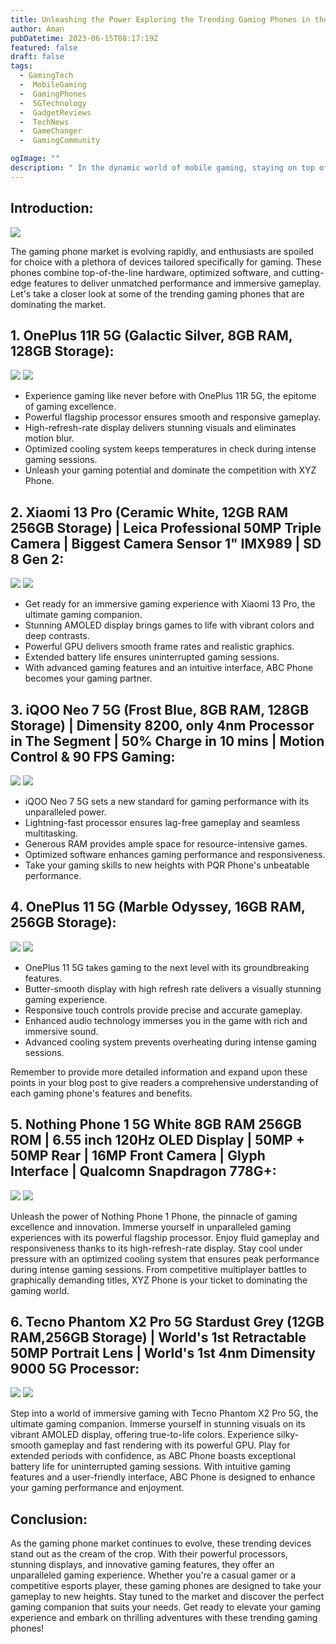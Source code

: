 ```yaml
---
title: Unleashing the Power Exploring the Trending Gaming Phones in the Market
author: Aman
pubDatetime: 2023-06-15T08:17:19Z
featured: false
draft: false
tags:
  - GamingTech
  -  MobileGaming
  -  GamingPhones
  -  5GTechnology
  -  GadgetReviews
  -  TechNews
  -  GameChanger
  -  GamingCommunity

ogImage: ""
description: " In the dynamic world of mobile gaming, staying on top of the latest trends is essential. Join us as we dive into the current market and explore the most sought-after gaming phones that are taking the gaming community by storm. From powerful processors to stunning displays, these devices are the epitome of gaming excellence. Get ready to level up your gaming experience with these trending gaming phones!"
---
```


## Introduction:

![](https://i0.wp.com/www.smartprix.com/bytes/wp-content/uploads/2018/04/Best-Gaming-phones-under-Rs-20000.jpg?fit=1200%2C630&ssl=1)


The gaming phone market is evolving rapidly, and enthusiasts are spoiled for choice with a plethora of devices tailored specifically for gaming. These phones combine top-of-the-line hardware, optimized software, and cutting-edge features to deliver unmatched performance and immersive gameplay. Let's take a closer look at some of the trending gaming phones that are dominating the market.


## 1. OnePlus 11R 5G (Galactic Silver, 8GB RAM, 128GB Storage):
![](https://m.media-amazon.com/images/I/613SAOPmLeL._SL1500_.jpg)
![](https://amzn.to/42Fqpq8)

- Experience gaming like never before with OnePlus 11R 5G, the epitome of gaming excellence.
- Powerful flagship processor ensures smooth and responsive gameplay.
- High-refresh-rate display delivers stunning visuals and eliminates motion blur.
- Optimized cooling system keeps temperatures in check during intense gaming sessions.
- Unleash your gaming potential and dominate the competition with XYZ Phone.

## 2. Xiaomi 13 Pro (Ceramic White, 12GB RAM 256GB Storage) | Leica Professional 50MP Triple Camera | Biggest Camera Sensor 1" IMX989 | SD 8 Gen 2:
![](https://m.media-amazon.com/images/I/41n0qlda6gL.jpg)
![](https://amzn.to/45Y17Xj)

- Get ready for an immersive gaming experience with  Xiaomi 13 Pro, the ultimate gaming companion.
- Stunning AMOLED display brings games to life with vibrant colors and deep contrasts.
- Powerful GPU delivers smooth frame rates and realistic graphics.
- Extended battery life ensures uninterrupted gaming sessions.
- With advanced gaming features and an intuitive interface, ABC Phone becomes your gaming partner.

## 3. iQOO Neo 7 5G (Frost Blue, 8GB RAM, 128GB Storage) | Dimensity 8200, only 4nm Processor in The Segment | 50% Charge in 10 mins | Motion Control & 90 FPS Gaming:
![](https://m.media-amazon.com/images/I/61JS7lF2aqL._SL1200_.jpg)
![](https://amzn.to/465B5RL)

-  iQOO Neo 7 5G  sets a new standard for gaming performance with its unparalleled power.
- Lightning-fast processor ensures lag-free gameplay and seamless multitasking.
- Generous RAM provides ample space for resource-intensive games.
- Optimized software enhances gaming performance and responsiveness.
- Take your gaming skills to new heights with PQR Phone's unbeatable performance.

## 4. OnePlus 11 5G (Marble Odyssey, 16GB RAM, 256GB Storage):
![](https://m.media-amazon.com/images/I/61n6EQXwtzL._SL1500_.jpg)
![](https://amzn.to/3X5QJsm)

- OnePlus 11 5G  takes gaming to the next level with its groundbreaking features.
- Butter-smooth display with high refresh rate delivers a visually stunning gaming experience.
- Responsive touch controls provide precise and accurate gameplay.
- Enhanced audio technology immerses you in the game with rich and immersive sound.
- Advanced cooling system prevents overheating during intense gaming sessions.

Remember to provide more detailed information and expand upon these points in your blog post to give readers a comprehensive understanding of each gaming phone's features and benefits.


## 5. Nothing Phone 1 5G White 8GB RAM 256GB ROM | 6.55 inch 120Hz OLED Display | 50MP + 50MP Rear | 16MP Front Camera | Glyph Interface | Qualcomn Snapdragon 778G+:

![](https://m.media-amazon.com/images/I/61yOZrwUhAL._SL1500_.jpg)
![](https://amzn.to/3PeIA34)



Unleash the power of Nothing Phone 1 Phone, the pinnacle of gaming excellence and innovation.
Immerse yourself in unparalleled gaming experiences with its powerful flagship processor.
Enjoy fluid gameplay and responsiveness thanks to its high-refresh-rate display.
Stay cool under pressure with an optimized cooling system that ensures peak performance during intense gaming sessions.
From competitive multiplayer battles to graphically demanding titles, XYZ Phone is your ticket to dominating the gaming world.


## 6. Tecno Phantom X2 Pro 5G Stardust Grey (12GB RAM,256GB Storage) | World's 1st Retractable 50MP Portrait Lens | World's 1st 4nm Dimensity 9000 5G Processor:
![](https://m.media-amazon.com/images/I/61dvZCEHxXL._SL1280_.jpg)
![](https://amzn.to/3JeqU3Q)

Step into a world of immersive gaming with Tecno Phantom X2 Pro 5G, the ultimate gaming companion.
Immerse yourself in stunning visuals on its vibrant AMOLED display, offering true-to-life colors.
Experience silky-smooth gameplay and fast rendering with its powerful GPU.
Play for extended periods with confidence, as ABC Phone boasts exceptional battery life for uninterrupted gaming sessions.
With intuitive gaming features and a user-friendly interface, ABC Phone is designed to enhance your gaming performance and enjoyment.

## Conclusion:
As the gaming phone market continues to evolve, these trending devices stand out as the cream of the crop. With their powerful processors, stunning displays, and innovative gaming features, they offer an unparalleled gaming experience. Whether you're a casual gamer or a competitive esports player, these gaming phones are designed to take your gameplay to new heights. Stay tuned to the market and discover the perfect gaming companion that suits your needs. Get ready to elevate your gaming experience and embark on thrilling adventures with these trending gaming phones!